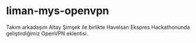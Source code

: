 # liman-mys-openvpn
Takım arkadaşım Altay Şimşek ile birlikte Havelsan Ekspres Hackathonunda geliştirdiğimiz OpenVPN eklentisi.
